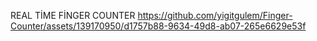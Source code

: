 REAL TİME FİNGER COUNTER
https://github.com/yigitgulem/Finger-Counter/assets/139170950/d1757b88-9634-49d8-ab07-265e6629e53f

